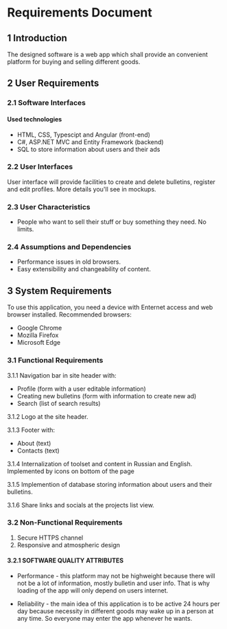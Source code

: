 # Requirements Document 
## 1 Introduction
The designed software is a web app which shall provide an convenient platform for buying and selling different goods.
## 2 User Requirements

### 2.1 Software Interfaces

#### Used technologies
- HTML, CSS, Typescipt and Angular (front-end)
- C#, ASP.NET MVC and Entity Framework (backend)
- SQL to store information about users and their ads

### 2.2 User Interfaces

User interface will provide facilities to create and delete bulletins, register and edit profiles. More details you'll see in mockups.

### 2.3 User Characteristics
- People who want to sell their stuff or buy something they need. No limits.

### 2.4 Assumptions and Dependencies
- Performance issues in old browsers.
- Easy extensibility and changeability of content.

## 3 System Requirements
To use this application, you need a device with Enternet access and web browser installed. Recommended browsers:
- Google Chrome
- Mozilla Firefox
- Microsoft Edge

### 3.1 Functional Requirements
3.1.1 Navigation bar in site header with:

- Profile (form with a user editable information)
- Creating new bulletins (form with information to create new ad)
- Search (list of search results)

3.1.2 Logo at the site header.

3.1.3 Footer with:
- About (text)
- Contacts (text)

3.1.4 Internalization of toolset and content in Russian and English. Implemented by icons on bottom of the page

3.1.5 Implemention of database storing information about users and their bulletins.

3.1.6 Share links and socials at the projects list view.

### 3.2 Non-Functional Requirements
1) Secure HTTPS channel
3) Responsive and atmospheric design
#### 3.2.1 SOFTWARE QUALITY ATTRIBUTES
- Performance - this platform may not be highweight because there will not be a lot of information, mostly bulletin and user info. That is why loading of the app will only depend on users internet.

- Reliability - the main idea of this application is to be active 24 hours per day because necessity in different goods may wake up in a person at any time. So everyone may enter the app whenever he wants.
